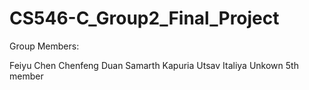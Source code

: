 # CS546-C_Group2_Final_Project

Group Members:

Feiyu Chen
Chenfeng Duan
Samarth Kapuria
Utsav Italiya
Unkown 5th member
